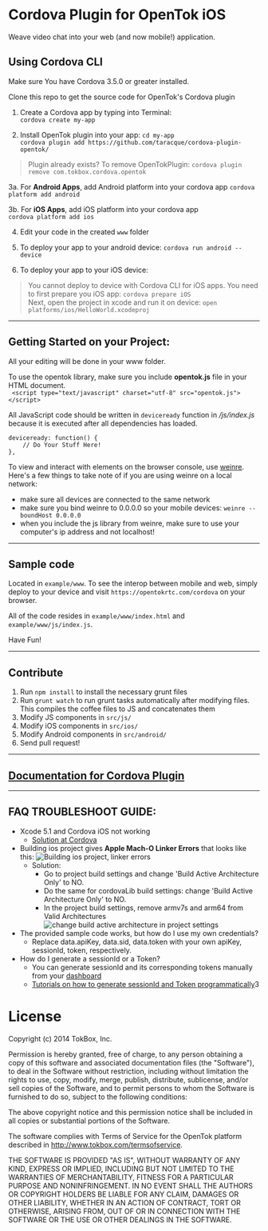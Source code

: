 Cordova Plugin for OpenTok iOS
===
Weave video chat into your web (and now mobile!) application.

## Using Cordova CLI
Make sure You have Cordova 3.5.0 or greater installed.

Clone this repo to get the source code for OpenTok's Cordova plugin

1. Create a Cordova app by typing into Terminal:  
`cordova create my-app`  

2. Install OpenTok plugin into your app:
`cd my-app`  
`cordova plugin add https://github.com/taracque/cordova-plugin-opentok/`  
> Plugin already exists? To remove OpenTokPlugin: `cordova plugin remove com.tokbox.cordova.opentok`

3a. For **Android Apps**, add Android platform into your cordova app
`cordova platform add android`

3b. For **iOS Apps**, add iOS platform into your cordova app  
`cordova platform add ios`  

4. Edit your code in the created `www` folder

5. To deploy your app to your android device:
`cordova run android --device`

6. To deploy your app to your iOS device:  
> You cannot deploy to device with Cordova CLI for iOS apps. You need to first prepare you iOS app: `cordova prepare iOS`  
> Next, open the project in xcode and run it on device: `open platforms/ios/HelloWorld.xcodeproj`


---

## Getting Started on your Project:
All your editing will be done in your www folder.

To use the opentok library, make sure you include **opentok.js** file in your HTML document.  
` <script type="text/javascript" charset="utf-8" src="opentok.js"></script>`

All JavaScript code should be written in `deviceready` function in */js/index.js* because it is executed after all dependencies has loaded.

    deviceready: function() {
        // Do Your Stuff Here!
    },

To view and interact with elements on the browser console, use [weinre](http://people.apache.org/~pmuellr/weinre/docs/latest/). Here's a few things to take note of if you are using weinre on a local network:
* make sure all devices are connected to the same network
* make sure you bind weinre to 0.0.0.0 so your mobile devices: `weinre --boundHost 0.0.0.0`
* when you include the js library from weinre, make sure to use your computer's ip address and not localhost!

---

## Sample code
Located in `example/www`. To see the interop between mobile and web, simply deploy to your device and visit `https://opentokrtc.com/cordova` on your browser. 

All of the code resides in `example/www/index.html` and `example/www/js/index.js`.  

Have Fun!

----

## Contribute
1. Run `npm install` to install the necessary grunt files  
2. Run `grunt watch` to run grunt tasks automatically after modifying files. This compiles the coffee files to JS and concatenates them  
2. Modify JS components in `src/js/`  
2. Modify iOS components in `src/ios/`  
2. Modify Android components in `src/android/`  
2. Send pull request!  

----

## [Documentation for Cordova Plugin](/opentok/PhoneGap-Plugin/blob/master/docs/README.md)

----

## FAQ TROUBLESHOOT GUIDE:
* Xcode 5.1 and Cordova iOS not working
  * [Solution at Cordova](http://shazronatadobe.wordpress.com/2014/03/12/xcode-5-1-and-cordova-ios/)
* Building ios project gives **Apple Mach-O Linker Errors** that looks like this: ![Building ios project, linker errors](https://f.cloud.github.com/assets/5085574/2421687/5c826df2-ab85-11e3-9a6a-7e8994b37b62.png)
  * Solution: 
    * Go to project build settings and change 'Build Active Architecture Only' to NO. 
    * Do the same for cordovaLib build settings: change 'Build Active Architecture Only' to NO. 
    * In the project build settings, remove armv7s and arm64 from Valid Architectures   ![change build active architecture in project settings](https://cloud.githubusercontent.com/assets/686933/2671191/a30032de-c0d7-11e3-9b27-bd2ccfa7459c.png)
* The provided sample code works, but how do I use my own credentials?
  * Replace data.apiKey, data.sid, data.token with your own apiKey, sessionId, token, respectively.
* How do I generate a sessionId or a Token? 
  * You can generate sessionId and its corresponding tokens manually from your [dashboard](https://dashboard.tokbox.com/)  
  * [Tutorials on how to generate sessionId and Token programmatically](http://www.tokbox.com/blog/getting-started-demo-apps/)3

License
===

Copyright (c) 2014 TokBox, Inc.

Permission is hereby granted, free of charge, to any person obtaining a copy of this software and associated documentation files (the "Software"), to deal in the Software without restriction, including without limitation the rights to use, copy, modify, merge, publish, distribute, sublicense, and/or sell copies of the Software, and to permit persons to whom the Software is furnished to do so, subject to the following conditions:


The above copyright notice and this permission notice shall be included in all copies or substantial portions of the Software.

The software complies with Terms of Service for the OpenTok platform described in <http://www.tokbox.com/termsofservice>.

THE SOFTWARE IS PROVIDED "AS IS", WITHOUT WARRANTY OF ANY KIND, EXPRESS OR IMPLIED, INCLUDING BUT NOT LIMITED TO THE WARRANTIES OF MERCHANTABILITY, FITNESS FOR A PARTICULAR PURPOSE AND NONINFRINGEMENT. IN NO EVENT SHALL THE AUTHORS OR COPYRIGHT HOLDERS BE LIABLE FOR ANY CLAIM, DAMAGES OR OTHER LIABILITY, WHETHER IN AN ACTION OF CONTRACT, TORT OR OTHERWISE, ARISING FROM, OUT OF OR IN CONNECTION WITH THE SOFTWARE OR THE USE OR OTHER DEALINGS IN THE SOFTWARE.
